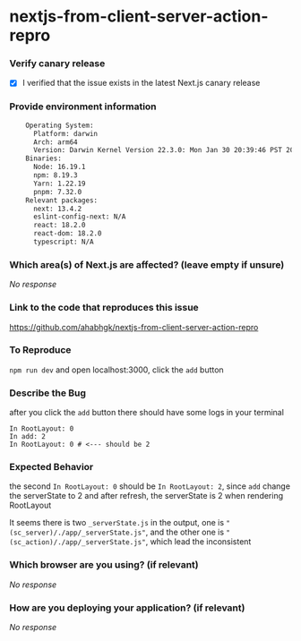 # nextjs-from-client-server-action-repro

### Verify canary release

- [x] I verified that the issue exists in the latest Next.js canary release

### Provide environment information

```bash
    Operating System:
      Platform: darwin
      Arch: arm64
      Version: Darwin Kernel Version 22.3.0: Mon Jan 30 20:39:46 PST 2023; root:xnu-8792.81.3~2/RELEASE_ARM64_T6020
    Binaries:
      Node: 16.19.1
      npm: 8.19.3
      Yarn: 1.22.19
      pnpm: 7.32.0
    Relevant packages:
      next: 13.4.2
      eslint-config-next: N/A
      react: 18.2.0
      react-dom: 18.2.0
      typescript: N/A
```


### Which area(s) of Next.js are affected? (leave empty if unsure)

_No response_

### Link to the code that reproduces this issue

https://github.com/ahabhgk/nextjs-from-client-server-action-repro

### To Reproduce

`npm run dev` and open localhost:3000, click the `add` button

### Describe the Bug

after you click the `add` button there should have some logs in your terminal

```shell
In RootLayout: 0
In add: 2
In RootLayout: 0 # <--- should be 2
```

### Expected Behavior

the second `In RootLayout: 0` should be `In RootLayout: 2`, since `add` change the serverState to 2 and after refresh, the serverState is 2 when rendering RootLayout

It seems there is two `_serverState.js` in the output, one is `"(sc_server)/./app/_serverState.js"`, and the other one is `"(sc_action)/./app/_serverState.js"`, which lead the inconsistent

### Which browser are you using? (if relevant)

_No response_

### How are you deploying your application? (if relevant)

_No response_
